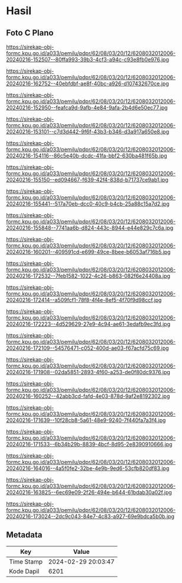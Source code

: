 # Hasil

## Foto C Plano

https://sirekap-obj-formc.kpu.go.id/a033/pemilu/pdpr/62/08/03/20/12/6208032012006-20240216-152507--80ffa993-39b3-4cf3-a94c-c93e8fb0e976.jpg

https://sirekap-obj-formc.kpu.go.id/a033/pemilu/pdpr/62/08/03/20/12/6208032012006-20240216-162752--40ebfdbf-ae8f-40bc-a926-d107432670ce.jpg

https://sirekap-obj-formc.kpu.go.id/a033/pemilu/pdpr/62/08/03/20/12/6208032012006-20240216-152950--feafca9d-9afb-4e84-9afa-2b4d6e50ec77.jpg

https://sirekap-obj-formc.kpu.go.id/a033/pemilu/pdpr/62/08/03/20/12/6208032012006-20240216-153101--c7d3d442-9f6f-43b3-b346-d3a917a650e8.jpg

https://sirekap-obj-formc.kpu.go.id/a033/pemilu/pdpr/62/08/03/20/12/6208032012006-20240216-154116--86c5e40b-dcdc-41fa-bbf2-630ba481f65b.jpg

https://sirekap-obj-formc.kpu.go.id/a033/pemilu/pdpr/62/08/03/20/12/6208032012006-20240216-155150--ed094667-f639-42f4-838d-b71737ce9ab1.jpg

https://sirekap-obj-formc.kpu.go.id/a033/pemilu/pdpr/62/08/03/20/12/6208032012006-20240216-155441--517a70eb-dcc0-40c9-b4cb-25a88c15a7d2.jpg

https://sirekap-obj-formc.kpu.go.id/a033/pemilu/pdpr/62/08/03/20/12/6208032012006-20240216-155848--7741aa6b-d824-443c-8944-e44e829c7c6a.jpg

https://sirekap-obj-formc.kpu.go.id/a033/pemilu/pdpr/62/08/03/20/12/6208032012006-20240216-160201--409591cd-e699-49ce-8bee-b6053af716b5.jpg

https://sirekap-obj-formc.kpu.go.id/a033/pemilu/pdpr/62/08/03/20/12/6208032012006-20240216-172532--7feb1582-1022-4c26-b863-082f6e24408a.jpg

https://sirekap-obj-formc.kpu.go.id/a033/pemilu/pdpr/62/08/03/20/12/6208032012006-20240216-172414--a509fcf1-78f8-4f4e-8ef5-4f70f9d98ccf.jpg

https://sirekap-obj-formc.kpu.go.id/a033/pemilu/pdpr/62/08/03/20/12/6208032012006-20240216-172223--4d529629-27e9-4c94-ae61-3edafb9ec3fd.jpg

https://sirekap-obj-formc.kpu.go.id/a033/pemilu/pdpr/62/08/03/20/12/6208032012006-20240216-172109--54576471-c052-400d-ae03-f67acfd75c69.jpg

https://sirekap-obj-formc.kpu.go.id/a033/pemilu/pdpr/62/08/03/20/12/6208032012006-20240216-171908--02da5851-2893-4f60-a253-de0f80dc9376.jpg

https://sirekap-obj-formc.kpu.go.id/a033/pemilu/pdpr/62/08/03/20/12/6208032012006-20240216-160252--42abb3cd-fafd-4e03-878d-9af2e8192302.jpg

https://sirekap-obj-formc.kpu.go.id/a033/pemilu/pdpr/62/08/03/20/12/6208032012006-20240216-171639--10f28cb8-5a61-48e9-9240-7f440fa7a3f4.jpg

https://sirekap-obj-formc.kpu.go.id/a033/pemilu/pdpr/62/08/03/20/12/6208032012006-20240216-171533--6b34b29b-8839-4bcf-8d95-2e8390910666.jpg

https://sirekap-obj-formc.kpu.go.id/a033/pemilu/pdpr/62/08/03/20/12/6208032012006-20240216-164016--4a5f0fe2-32be-4e9b-9ed6-53cfb820df83.jpg

https://sirekap-obj-formc.kpu.go.id/a033/pemilu/pdpr/62/08/03/20/12/6208032012006-20240216-163825--6ec69e09-2f26-494e-b644-61bdab30a02f.jpg

https://sirekap-obj-formc.kpu.go.id/a033/pemilu/pdpr/62/08/03/20/12/6208032012006-20240216-173024--2dc9c043-84e7-4c83-a927-69e9bdca5b0b.jpg


## Metadata

| Key        | Value               |
| ---------- | ------------------- |
| Time Stamp | 2024-02-29 20:03:47 |
| Kode Dapil | 6201                |




